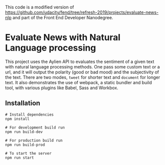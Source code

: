 This code is a modified version of https://github.com/udacity/fend/tree/refresh-2019/projects/evaluate-news-nlp and part of the Front End Developer Nanodegree.

# Evaluate News with Natural Language processing

This project uses the Aylien API to evaluates the sentiment of a given text with natural language processing methods.
One pass some custom text or a url, and it will output the polarity (good or bad mood) and the subjectivity of the text.
There are two modes, `tweet` for shorter text and `document` for longer text.
It also demonstrates the use of webpack, a static bundler and build tool, with various plugins like Babel, Sass and Workbox.

## Installation
```
# Install dependencies
npm install

# For development build run
npm run build-dev

# For production build run
npm run build-prod

# To start the server
npm run start
```
